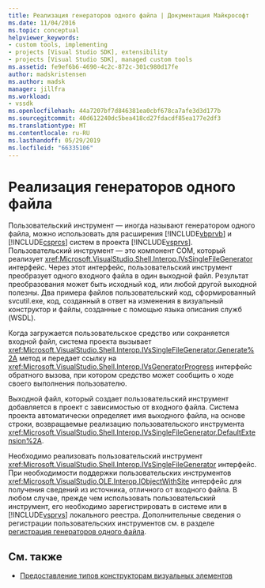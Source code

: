 ```yaml
---
title: Реализация генераторов одного файла | Документация Майкрософт
ms.date: 11/04/2016
ms.topic: conceptual
helpviewer_keywords:
- custom tools, implementing
- projects [Visual Studio SDK], extensibility
- projects [Visual Studio SDK], managed custom tools
ms.assetid: fe9ef6b6-4690-4c2c-872c-301c980d17fe
author: madskristensen
ms.author: madsk
manager: jillfra
ms.workload:
- vssdk
ms.openlocfilehash: 44a7207bf7d846381ea0cbf678ca7afe3d3d177b
ms.sourcegitcommit: 40d612240dc5bea418cd27fdacdf85ea177e2df3
ms.translationtype: MT
ms.contentlocale: ru-RU
ms.lasthandoff: 05/29/2019
ms.locfileid: "66335106"
---
```

# <a name="implementing-single-file-generators"></a>Реализация генераторов одного файла
Пользовательский инструмент — иногда называют генератором одного файла, можно использовать для расширения [!INCLUDE[vbprvb](../../code-quality/includes/vbprvb_md.md)] и [!INCLUDE[csprcs](../../data-tools/includes/csprcs_md.md)] систем в проекта [!INCLUDE[vsprvs](../../code-quality/includes/vsprvs_md.md)]. Пользовательский инструмент — это компонент COM, который реализует <xref:Microsoft.VisualStudio.Shell.Interop.IVsSingleFileGenerator> интерфейс. Через этот интерфейс, пользовательский инструмент преобразует одного входного файла в один выходной файл. Результат преобразования может быть исходный код, или любой другой выходной полезны. Два примера файлов пользовательский код, сформированный svcutil.exe, код, созданный в ответ на изменения в визуальный конструктор и файлы, созданные с помощью языка описания служб (WSDL).

 Когда загружается пользовательское средство или сохраняется входной файл, система проекта вызывает <xref:Microsoft.VisualStudio.Shell.Interop.IVsSingleFileGenerator.Generate%2A> метод и передает ссылку на <xref:Microsoft.VisualStudio.Shell.Interop.IVsGeneratorProgress> интерфейс обратного вызова, при котором средство может сообщить о ходе своего выполнения пользователю.

 Выходной файл, который создает пользовательский инструмент добавляется в проект с зависимостью от входного файла. Система проекта автоматически определяет имя выходного файла, на основе строки, возвращаемые реализацию пользовательского инструмента <xref:Microsoft.VisualStudio.Shell.Interop.IVsSingleFileGenerator.DefaultExtension%2A>.

 Необходимо реализовать пользовательский инструмент <xref:Microsoft.VisualStudio.Shell.Interop.IVsSingleFileGenerator> интерфейс. При необходимости поддержки пользовательских инструментов <xref:Microsoft.VisualStudio.OLE.Interop.IObjectWithSite> интерфейс для получения сведений из источника, отличного от входного файла. В любом случае, прежде чем использовать пользовательский инструмент, его необходимо зарегистрировать в системе или в [!INCLUDE[vsprvs](../../code-quality/includes/vsprvs_md.md)] локального реестра. Дополнительные сведения о регистрации пользовательских инструментов см. в разделе [регистрация генераторов одного файла](../../extensibility/internals/registering-single-file-generators.md).

## <a name="see-also"></a>См. также
- [Предоставление типов конструкторам визуальных элементов](../../extensibility/internals/exposing-types-to-visual-designers.md)